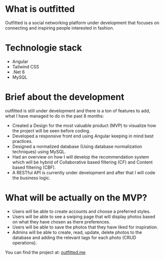 # What is outfitted
 Outfitted is a  social networking platform under development that focuses on connecting and inspiring people interested in fashion.
# Technologie stack
* Angular 
* Tailwind CSS
* .Net 6
* MySQL
# Brief about the development 
outfitted is still under development and there is a ton of features to add, what I have managed to do in the past 8 months:
* Created a Design for the most valuable product (MVP) to visualize how the project will be seen before coding. 
* Developed a responsive front end using Angular keeping in mind best practices.
* Designed a normalized database (Using database normalization techniques) using MySQL.
* Had an overview on how I will develop the recommendation system which will be hybrid of Collaborative  based filtering (CF) and Content based filtering (CBF).
* A RESTful API is currently under development and after that I will code the business logic.
# What will be actually on the MVP?
* Users will be able to create accounts and choose a preferred  styles. 
* Users will be able to see a swiping page that will display photos based on what they have chosen as there preferences. 
* Users will be able to save the photos that they have liked for inspiration. 
* Admins will be able to create, read, update, delete photos to the database and adding the relevant tags for each photo (CRUD operations).

You can find the project at: [outfitted.me](outfitted.me)
